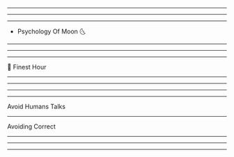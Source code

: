 ----
-----
---


- Psychology Of Moon 🌜

----
-----
------

 💬 Finest Hour 

----
----
------
--------

Avoid Humans Talks
<hr>
Avoiding Correct 

----
------
-------
